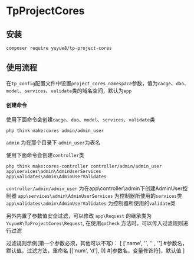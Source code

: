 # TpProjectCores

## 安装
~~~
composer require yuyue8/tp-project-cores
~~~

## 使用流程

在`tp_config`配置文件中设置`project_cores_namespace`参数，值为`cacge`、`dao`、`model`、`services`、`validate`类的域名空间，默认为`app`

#### 创建命令

使用下面命令会创建`cacge`、`dao`、`model`、`services`、`validate`类
```
php think make:cores admin/admin_user
```
`admin` 为在那个目录下
`admin_user`为表名

使用下面命令会创建`controller`类
```
php think make:cores-controller controller/admin/admin_user app\services\admin\AdminUserServices app\validates\admin\AdminUserValidates
```
`controller/admin/admin_user` 为在app\controller\admin下创建AdminUser控制器
`app\services\admin\AdminUserServices` 为控制器所使用的`services`类
`app\validates\admin\AdminUserValidates` 为控制器所使用的`validate`类


另外内置了参数值安全过滤，可以修改 `app\Request` 的继承类为 `Yuyue8\TpProjectCores\Request`,
在使用`goCheck` 方法时，可以传入过滤规则进行过滤

过滤规则示例(第一个参数必须，其他可以不写)：
[
    ['name', '', '' , ''] #参数名，默认值，过滤方法，重命名
    [['num', 'd'], 0] #[参数名，变量修饰符]，默认值
]